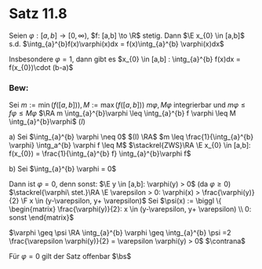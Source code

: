 # Satz 11.8
Seien $\varphi: [a,b] \to [0,\infty)$, $f: [a,b] \to \R$ stetig.
Dann $\E x_{0} \in [a,b]$ s.d.
$\intg_{a}^{b}f(x)\varphi(x)dx = f(x)\intg_{a}^{b} \varphi(x)dx$

Insbesondere $\varphi = 1$, dann gibt es $x_{0} \in [a,b] : \intg_{a}^{b} f(x)dx = f(x_{0})\cdot (b-a)$
### Bew:
Sei $m := \min(f([a,b])), M := \max(f([a,b]))$
$m \varphi, M \varphi$ integrierbar und
$m \varphi \leq f\varphi\leq M \varphi$
$\RA m \intg_{a}^{b}\varphi \leq \intg_{a}^{b} f \varphi \leq M \intg_{a}^{b}\varphi$ $(I)$

a) Sei $\intg_{a}^{b} \varphi \neq 0$
$(I) \RA$ $m \leq \frac{1}{\intg_{a}^{b} \varphi} \intg_a^{b} \varphi f \leq M$
$\stackrel{ZWS}\RA \E x_{0} \in [a,b]: f(x_{0}) = \frac{1}{\intg_{a}^{b} f} \intg_{a}^{b}\varphi f$

b) Sei $\intg_{a}^{b} \varphi = 0$

Dann ist $\varphi = 0$, denn sonst:
$\E y \in [a,b]: \varphi(y) > 0$ (da $\varphi \geq 0)$
$\stackrel{\varphi\ stet.}\RA \E \varepsilon > 0: \varphi(x) > \frac{\varphi(y)}{2} \F x \in (y-\varepsilon, y+ \varepsilon)$
Sei $\psi(x) := \biggl \{ \begin{matrix} \frac{\varphi(y)}{2}: x \in (y-\varepsilon, y+ \varepsilon) \\ 0: sonst \end{matrix}$

$\varphi \geq \psi \RA \intg_{a}^{b} \varphi \geq \intg_{a}^{b} \psi =2 \frac{\varepsilon \varphi(y)}{2} = \varepsilon \varphi(y) > 0$
$\contrana$

Für $\varphi = 0$ gilt der Satz offenbar
$\bs$


